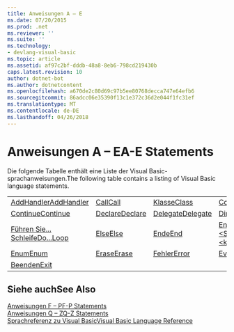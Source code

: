 ```yaml
---
title: Anweisungen A – E
ms.date: 07/20/2015
ms.prod: .net
ms.reviewer: ''
ms.suite: ''
ms.technology:
- devlang-visual-basic
ms.topic: article
ms.assetid: af97c2bf-dddb-48a8-8eb6-798cd219430b
caps.latest.revision: 10
author: dotnet-bot
ms.author: dotnetcontent
ms.openlocfilehash: a670de2c80d69c97b5ee80768decca747e64efb6
ms.sourcegitcommit: 86adcc06e35390f13c1e372c36d2e044f1fc31ef
ms.translationtype: MT
ms.contentlocale: de-DE
ms.lasthandoff: 04/26/2018
---
```

# <a name="a-e-statements"></a><span data-ttu-id="524ca-102">Anweisungen A – E</span><span class="sxs-lookup"><span data-stu-id="524ca-102">A-E Statements</span></span>
<span data-ttu-id="524ca-103">Die folgende Tabelle enthält eine Liste der Visual Basic-sprachanweisungen.</span><span class="sxs-lookup"><span data-stu-id="524ca-103">The following table contains a listing of Visual Basic language statements.</span></span>  
  
|||||  
|---|---|---|---|  
|[<span data-ttu-id="524ca-104">AddHandler</span><span class="sxs-lookup"><span data-stu-id="524ca-104">AddHandler</span></span>](../../../visual-basic/language-reference/statements/addhandler-statement.md)|[<span data-ttu-id="524ca-105">Call</span><span class="sxs-lookup"><span data-stu-id="524ca-105">Call</span></span>](../../../visual-basic/language-reference/statements/call-statement.md)|[<span data-ttu-id="524ca-106">Klasse</span><span class="sxs-lookup"><span data-stu-id="524ca-106">Class</span></span>](../../../visual-basic/language-reference/statements/class-statement.md)|[<span data-ttu-id="524ca-107">Const</span><span class="sxs-lookup"><span data-stu-id="524ca-107">Const</span></span>](../../../visual-basic/language-reference/statements/const-statement.md)|  
|[<span data-ttu-id="524ca-108">Continue</span><span class="sxs-lookup"><span data-stu-id="524ca-108">Continue</span></span>](../../../visual-basic/language-reference/statements/continue-statement.md)|[<span data-ttu-id="524ca-109">Declare</span><span class="sxs-lookup"><span data-stu-id="524ca-109">Declare</span></span>](../../../visual-basic/language-reference/statements/declare-statement.md)|[<span data-ttu-id="524ca-110">Delegate</span><span class="sxs-lookup"><span data-stu-id="524ca-110">Delegate</span></span>](../../../visual-basic/language-reference/statements/delegate-statement.md)|[<span data-ttu-id="524ca-111">Dim</span><span class="sxs-lookup"><span data-stu-id="524ca-111">Dim</span></span>](../../../visual-basic/language-reference/statements/dim-statement.md)|  
|[<span data-ttu-id="524ca-112">Führen Sie... Schleife</span><span class="sxs-lookup"><span data-stu-id="524ca-112">Do...Loop</span></span>](../../../visual-basic/language-reference/statements/do-loop-statement.md)|[<span data-ttu-id="524ca-113">Else</span><span class="sxs-lookup"><span data-stu-id="524ca-113">Else</span></span>](../../../visual-basic/language-reference/statements/else-statement.md)|[<span data-ttu-id="524ca-114">Ende</span><span class="sxs-lookup"><span data-stu-id="524ca-114">End</span></span>](../../../visual-basic/language-reference/statements/end-statement.md)|[<span data-ttu-id="524ca-115">End \<Schlüsselwort></span><span class="sxs-lookup"><span data-stu-id="524ca-115">End \<keyword></span></span>](../../../visual-basic/language-reference/statements/end-keyword-statement.md)|  
|[<span data-ttu-id="524ca-116">Enum</span><span class="sxs-lookup"><span data-stu-id="524ca-116">Enum</span></span>](../../../visual-basic/language-reference/statements/enum-statement.md)|[<span data-ttu-id="524ca-117">Erase</span><span class="sxs-lookup"><span data-stu-id="524ca-117">Erase</span></span>](../../../visual-basic/language-reference/statements/erase-statement.md)|[<span data-ttu-id="524ca-118">Fehler</span><span class="sxs-lookup"><span data-stu-id="524ca-118">Error</span></span>](../../../visual-basic/language-reference/statements/error-statement.md)|[<span data-ttu-id="524ca-119">Event</span><span class="sxs-lookup"><span data-stu-id="524ca-119">Event</span></span>](../../../visual-basic/language-reference/statements/event-statement.md)|  
|[<span data-ttu-id="524ca-120">Beenden</span><span class="sxs-lookup"><span data-stu-id="524ca-120">Exit</span></span>](../../../visual-basic/language-reference/statements/exit-statement.md)||||  
  
## <a name="see-also"></a><span data-ttu-id="524ca-121">Siehe auch</span><span class="sxs-lookup"><span data-stu-id="524ca-121">See Also</span></span>  
 [<span data-ttu-id="524ca-122">Anweisungen F – P</span><span class="sxs-lookup"><span data-stu-id="524ca-122">F-P Statements</span></span>](../../../visual-basic/language-reference/statements/f-p-statements.md)  
 [<span data-ttu-id="524ca-123">Anweisungen Q – Z</span><span class="sxs-lookup"><span data-stu-id="524ca-123">Q-Z Statements</span></span>](../../../visual-basic/language-reference/statements/q-z-statements.md)  
 [<span data-ttu-id="524ca-124">Sprachreferenz zu Visual Basic</span><span class="sxs-lookup"><span data-stu-id="524ca-124">Visual Basic Language Reference</span></span>](../../../visual-basic/language-reference/index.md)
